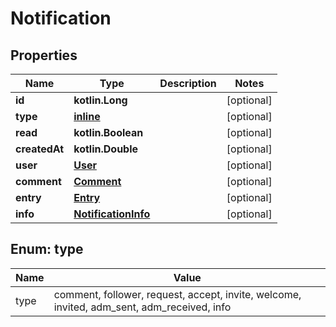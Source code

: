 
# Notification

## Properties
Name | Type | Description | Notes
------------ | ------------- | ------------- | -------------
**id** | **kotlin.Long** |  |  [optional]
**type** | [**inline**](#Type) |  |  [optional]
**read** | **kotlin.Boolean** |  |  [optional]
**createdAt** | **kotlin.Double** |  |  [optional]
**user** | [**User**](User.md) |  |  [optional]
**comment** | [**Comment**](Comment.md) |  |  [optional]
**entry** | [**Entry**](Entry.md) |  |  [optional]
**info** | [**NotificationInfo**](NotificationInfo.md) |  |  [optional]


<a name="Type"></a>
## Enum: type
Name | Value
---- | -----
type | comment, follower, request, accept, invite, welcome, invited, adm_sent, adm_received, info




